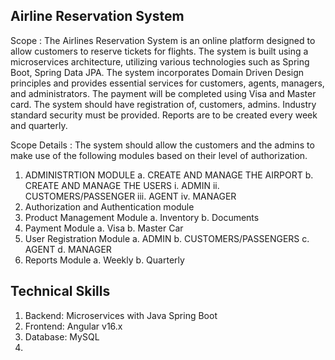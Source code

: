 ## Airline Reservation System

Scope : The Airlines Reservation System is an online platform designed to allow customers to reserve tickets for flights. The system is built using a microservices architecture, utilizing various technologies such as Spring Boot, Spring Data JPA. The system incorporates Domain Driven Design principles and provides essential services for customers, agents, managers, and administrators. The payment will be completed  using Visa and Master card.  The system should  have registration of, customers, admins.  Industry standard security must be provided. Reports are to be created every week and quarterly.

Scope Details : The system should allow the customers and the admins to make use of the following modules based on their level of authorization.

1. ADMINISTRTION MODULE
   a.	CREATE AND MANAGE THE AIRPORT
   b.	CREATE AND MANAGE THE USERS
   i.	ADMIN
   ii.	CUSTOMERS/PASSENGER
   iii.	AGENT
   iv.	MANAGER
2.	Authorization and Authentication module
3.	Product Management Module
      a.	Inventory
      b.	Documents
4.	Payment Module
      a.	Visa
      b.	Master Car
5.	User Registration Module
      a.	ADMIN
      b.	CUSTOMERS/PASSENGERS
      c.	AGENT
      d.	MANAGER
6.	Reports Module
      a.	Weekly
      b.	Quarterly

## Technical Skills

1. Backend: Microservices with Java Spring Boot
2. Frontend: Angular v16.x
3. Database: MySQL
4. 
